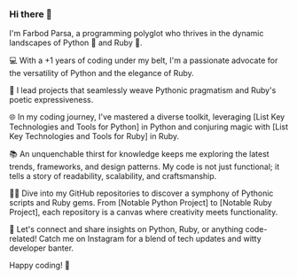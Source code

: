 ### Hi there 👋
I'm Farbod Parsa, a programming polyglot who thrives in the dynamic landscapes of Python 🐍 and Ruby 💎.

💻 With a +1 years of coding under my belt, I'm a passionate advocate for the versatility of Python and the elegance of Ruby.

🚀 I lead projects that seamlessly weave Pythonic pragmatism and Ruby's poetic expressiveness.

🌐 In my coding journey, I've mastered a diverse toolkit, leveraging [List Key Technologies and Tools for Python] in Python and conjuring magic with [List Key Technologies and Tools for Ruby] in Ruby.

📚 An unquenchable thirst for knowledge keeps me exploring the latest trends, frameworks, and design patterns. My code is not just functional; it tells a story of readability, scalability, and craftsmanship.

👨‍💻 Dive into my GitHub repositories to discover a symphony of Pythonic scripts and Ruby gems. From [Notable Python Project] to [Notable Ruby Project], each repository is a canvas where creativity meets functionality.

🔗 Let's connect and share insights on Python, Ruby, or anything code-related! Catch me on Instagram for a blend of tech updates and witty developer banter.

Happy coding! 🚀
